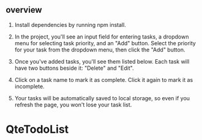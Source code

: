 

## overview

1. Install dependencies by running npm install.

2. In the project, you'll see an input field for entering tasks, a dropdown menu for selecting task priority, and an "Add" button. Select the priority for your task from the dropdown menu, then click the "Add" button.

3. Once you've added tasks, you'll see them listed below. Each task will have two buttons beside it: "Delete" and "Edit".

4. Click on a task name to mark it as complete. Click it again to mark it as incomplete.

5. Your tasks will be automatically saved to local storage, so even if you refresh the page, you won't lose your task list.

# QteTodoList
